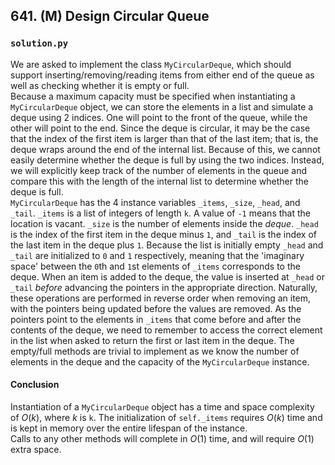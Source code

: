 ## 641. (M) Design Circular Queue

### `solution.py`
We are asked to implement the class `MyCircularDeque`, which should support inserting/removing/reading items from either end of the queue as well as checking whether it is empty or full.  
Because a maximum capacity must be specified when instantiating a `MyCircularDeque` object, we can store the elements in a list and simulate a deque using 2 indices. One will point to the front of the queue, while the other will point to the end. Since the deque is circular, it may be the case that the index of the first item is larger than that of the last item; that is, the deque wraps around the end of the internal list. Because of this, we cannot easily determine whether the deque is full by using the two indices. Instead, we will explicitly keep track of the number of elements in the queue and compare this with the length of the internal list to determine whether the deque is full.  
`MyCircularDeque` has the 4 instance variables `_items`, `_size`, `_head`, and `_tail`. `_items` is a list of integers of length `k`. A value of `-1` means that the location is vacant. `_size` is the number of elements inside the *deque*. `_head` is the index of the first item in the deque minus `1`, and `_tail` is the index of the last item in the deque plus `1`. Because the list is initially empty `_head` and `_tail` are initialized to `0` and `1` respectively, meaning that the 'imaginary space' between the `0`th and `1`st elements of `_items` corresponds to the deque. When an item is added to the deque, the value is inserted at `_head` or `_tail` *before* advancing the pointers in the appropriate direction. Naturally, these operations are performed in reverse order when removing an item, with the pointers being updated before the values are removed. As the pointers point to the elements in `_items` that come before and after the contents of the deque, we need to remember to access the correct element in the list when asked to return the first or last item in the deque. The empty/full methods are trivial to implement as we know the number of elements in the deque and the capacity of the `MyCircularDeque` instance.  

#### Conclusion
Instantiation of a `MyCircularDeque` object has a time and space complexity of $O(k)$, where $k$ is `k`. The initialization of `self._items` requires $O(k)$ time and is kept in memory over the entire lifespan of the instance.  
Calls to any other methods will complete in $O(1)$ time, and will require $O(1)$ extra space.  
  

